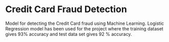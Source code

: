 # Credit Card Fraud Detection
Model for detecting the Credit Card fraud using Machine Learning. Logistic Regression model has been used for the project where the training dataset gives 93% accuracy and test data set gives 92 % accuracy.
